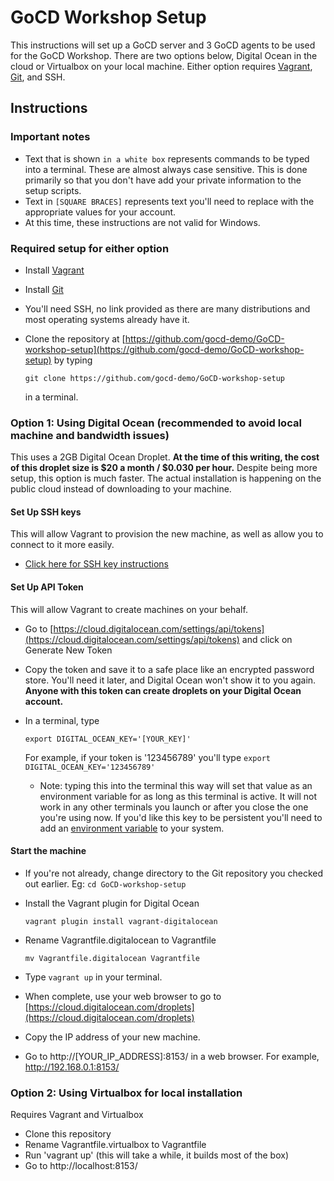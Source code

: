 # GoCD Workshop Setup

This instructions will set up a GoCD server and 3 GoCD agents to be used for the GoCD Workshop. There are two options below, Digital Ocean in the cloud or Virtualbox on your local machine. Either option requires [Vagrant](https://www.vagrantup.com/), [Git](https://git-scm.com/), and SSH.

## Instructions

### Important notes

* Text that is shown `in a white box` represents commands to be typed into a terminal. These are almost always case sensitive. This is done primarily so that you don't have add your private information to the setup scripts.
* Text in `[SQUARE BRACES]` represents text you'll need to replace with the appropriate values for your account.
* At this time, these instructions are not valid for Windows.

### Required setup for either option

* Install [Vagrant](https://www.vagrantup.com/)
* Install [Git](https://git-scm.com/)
* You'll need SSH, no link provided as there are many distributions and most operating systems already have it.
* Clone the repository at [https://github.com/gocd-demo/GoCD-workshop-setup](https://github.com/gocd-demo/GoCD-workshop-setup) by typing

  `git clone https://github.com/gocd-demo/GoCD-workshop-setup`

  in a terminal.

### Option 1: Using Digital Ocean (recommended to avoid local machine and bandwidth issues)

This uses a 2GB Digital Ocean Droplet. __At the time of this writing, the cost of this droplet size is $20 a month / $0.030 per hour.__ Despite being more setup, this option is much faster. The actual installation is happening on the public cloud instead of downloading to your machine.

#### Set Up SSH keys

This will allow Vagrant to provision the new machine, as well as allow you to connect to it more easily.

* [Click here for SSH key instructions](basic.md)

#### Set Up API Token

This will allow Vagrant to create machines on your behalf.

* Go to [https://cloud.digitalocean.com/settings/api/tokens](https://cloud.digitalocean.com/settings/api/tokens) and click on Generate New Token
* Copy the token and save it to a safe place like an encrypted password store. You'll need it later, and Digital Ocean won't show it to you again. __Anyone with this token can create droplets on your Digital Ocean account.__
* In a terminal, type

  `export DIGITAL_OCEAN_KEY='[YOUR_KEY]'`

  For example, if your token is '123456789' you'll type `export DIGITAL_OCEAN_KEY='123456789'`

  * Note: typing this into the terminal this way will set that value as an environment variable for as long as this terminal is active. It will not work in any other terminals you launch or after you close the one you're using now. If you'd like this key to be persistent you'll need to add an [environment variable](https://en.wikipedia.org/wiki/Environment_variable) to your system.

#### Start the machine

* If you're not already, change directory to the Git repository you checked out earlier. Eg: `cd GoCD-workshop-setup`

* Install the Vagrant plugin for Digital Ocean

  `vagrant plugin install vagrant-digitalocean`

* Rename Vagrantfile.digitalocean to Vagrantfile

  `mv Vagrantfile.digitalocean Vagrantfile`

* Type `vagrant up` in your terminal.

* When complete, use your web browser to go to [https://cloud.digitalocean.com/droplets](https://cloud.digitalocean.com/droplets)

* Copy the IP address of your new machine.

* Go to http://[YOUR_IP_ADDRESS]:8153/ in a web browser. For example, http://192.168.0.1:8153/

### Option 2: Using Virtualbox for local installation

Requires Vagrant and Virtualbox

* Clone this repository
* Rename Vagrantfile.virtualbox to Vagrantfile
* Run 'vagrant up' (this will take a while, it builds most of the box)
* Go to http://localhost:8153/

